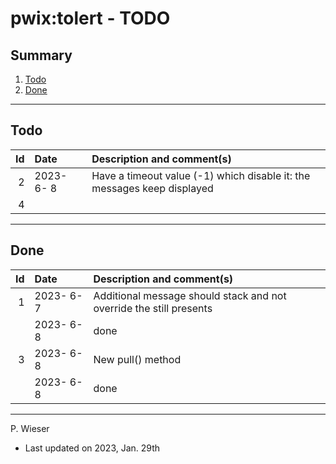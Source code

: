 # pwix:tolert - TODO

## Summary

1. [Todo](#todo)
2. [Done](#done)

---
## Todo

|   Id | Date       | Description and comment(s) |
| ---: | :---       | :---                       |
|    2 | 2023- 6- 8 | Have a timeout value (-1) which disable it: the messages keep displayed |
|    4 |  |  |

---
## Done

|   Id | Date       | Description and comment(s) |
| ---: | :---       | :---                       |
|    1 | 2023- 6- 7 | Additional message should stack and not override the still presents |
|      | 2023- 6- 8 | done |
|    3 | 2023- 6- 8 | New pull() method |
|      | 2023- 6- 8 | done |

---
P. Wieser
- Last updated on 2023, Jan. 29th
